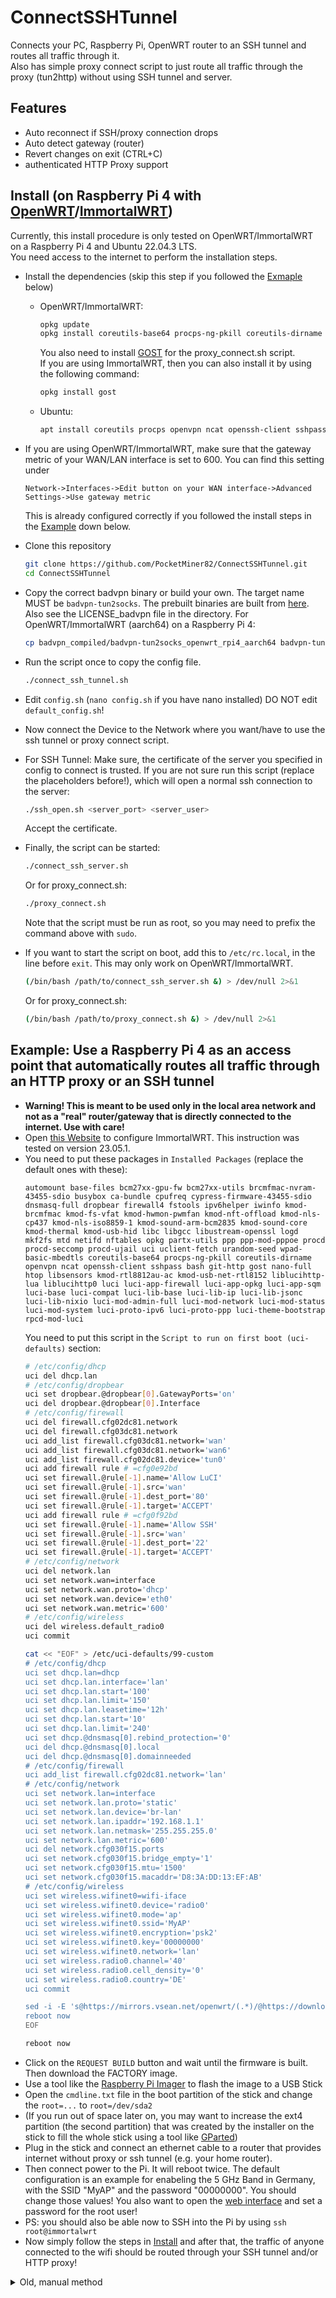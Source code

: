 # ConnectSSHTunnel
Connects your PC, Raspberry Pi, OpenWRT router to an SSH tunnel and routes all traffic through it.<br>
Also has simple proxy connect script to just route all traffic through the proxy (tun2http) without using SSH tunnel and server.

## Features
* Auto reconnect if SSH/proxy connection drops
* Auto detect gateway (router)
* Revert changes on exit (CTRL+C)
* authenticated HTTP Proxy support

## Install (on Raspberry Pi 4 with [OpenWRT](https://openwrt.org)/[ImmortalWRT](https://immortalwrt.org))
Currently, this install procedure is only tested on OpenWRT/ImmortalWRT on a Raspberry Pi 4 and Ubuntu 22.04.3 LTS.<br>
You need access to the internet to perform the installation steps.

* Install the dependencies (skip this step if you followed the [Exmaple](#example-use-a-raspberry-pi-4-as-an-access-point-that-automatically-routes-all-traffic-through-an-http-proxy-or-an-ssh-tunnel) below)
  * OpenWRT/ImmortalWRT:
    ```bash
    opkg update
    opkg install coreutils-base64 procps-ng-pkill coreutils-dirname openvpn ncat openssh-client sshpass bash git-http
    ```
    You also need to install [GOST](https://gost.run/en/) for the proxy_connect.sh script.<br>
    If you are using ImmortalWRT, then you can also install it by using the following command:
    ```bash
    opkg install gost
    ```
  * Ubuntu:
    ```bash
    apt install coreutils procps openvpn ncat openssh-client sshpass bash git
    ```

* If you are using OpenWRT/ImmortalWRT, make sure that the gateway metric of your WAN/LAN interface is set to 600. You can find this setting under
  ```
  Network->Interfaces->Edit button on your WAN interface->Advanced Settings->Use gateway metric
  ```
  This is already configured correctly if you followed the install steps in the [Example](#example-use-a-raspberry-pi-4-as-an-access-point-that-automatically-routes-all-traffic-through-an-http-proxy-or-an-ssh-tunnel) down below.

* Clone this repository
  ```bash
  git clone https://github.com/PocketMiner82/ConnectSSHTunnel.git
  cd ConnectSSHTunnel
  ```

* Copy the correct badvpn binary or build your own. The target name MUST be `badvpn-tun2socks`. The prebuilt binaries are built from [here](https://github.com/ambrop72/badvpn). Also see the LICENSE_badvpn file in the directory. For OpenWRT/ImmortalWRT (aarch64) on a Raspberry Pi 4:
  ```bash
  cp badvpn_compiled/badvpn-tun2socks_openwrt_rpi4_aarch64 badvpn-tun2socks
  ```

* Run the script once to copy the config file.
  ```bash
  ./connect_ssh_tunnel.sh
  ```

* Edit `config.sh` (`nano config.sh` if you have nano installed) DO NOT edit `default_config.sh`!

* Now connect the Device to the Network where you want/have to use the ssh tunnel or proxy connect script.

* For SSH Tunnel: Make sure, the certificate of the server you specified in config to connect is trusted. If you are not sure run this script (replace the placeholders before!), which will open a normal ssh connection to the server:
  ```bash
  ./ssh_open.sh <server_port> <server_user>
  ```
  Accept the certificate.

* Finally, the script can be started:
  ```bash
  ./connect_ssh_server.sh
  ```
  Or for proxy_connect.sh:
  ```bash
  ./proxy_connect.sh
  ```
  Note that the script must be run as root, so you may need to prefix the command above with `sudo`.
* If you want to start the script on boot, add this to `/etc/rc.local`, in the line before `exit`. This may only work on OpenWRT/ImmortalWRT.
  ```bash
  (/bin/bash /path/to/connect_ssh_server.sh &) > /dev/null 2>&1
  ```
  Or for proxy_connect.sh:
  ```bash
  (/bin/bash /path/to/proxy_connect.sh &) > /dev/null 2>&1
  ```

## Example: Use a Raspberry Pi 4 as an access point that automatically routes all traffic through an HTTP proxy or an SSH tunnel
* **Warning! This is meant to be used only in the local area network and not as a "real" router/gateway that is directly connected to the internet. Use with care!**
* Open [this Website](https://firmware-selector.immortalwrt.org/?target=bcm27xx%2Fbcm2711&id=rpi-4) to configure ImmortalWRT. This instruction was tested on version 23.05.1.
* You need to put these packages in `Installed Packages` (replace the default ones with these):
  ```
  automount base-files bcm27xx-gpu-fw bcm27xx-utils brcmfmac-nvram-43455-sdio busybox ca-bundle cpufreq cypress-firmware-43455-sdio dnsmasq-full dropbear firewall4 fstools ipv6helper iwinfo kmod-brcmfmac kmod-fs-vfat kmod-hwmon-pwmfan kmod-nft-offload kmod-nls-cp437 kmod-nls-iso8859-1 kmod-sound-arm-bcm2835 kmod-sound-core kmod-thermal kmod-usb-hid libc libgcc libustream-openssl logd mkf2fs mtd netifd nftables opkg partx-utils ppp ppp-mod-pppoe procd procd-seccomp procd-ujail uci uclient-fetch urandom-seed wpad-basic-mbedtls coreutils-base64 procps-ng-pkill coreutils-dirname openvpn ncat openssh-client sshpass bash git-http gost nano-full htop libsensors kmod-rtl8812au-ac kmod-usb-net-rtl8152 liblucihttp-lua liblucihttp0 luci luci-app-firewall luci-app-opkg luci-app-sqm luci-base luci-compat luci-lib-base luci-lib-ip luci-lib-jsonc luci-lib-nixio luci-mod-admin-full luci-mod-network luci-mod-status luci-mod-system luci-proto-ipv6 luci-proto-ppp luci-theme-bootstrap rpcd-mod-luci 
  ```
  You need to put this script in the `Script to run on first boot (uci-defaults)` section:
  ```bash
  # /etc/config/dhcp
  uci del dhcp.lan
  # /etc/config/dropbear
  uci set dropbear.@dropbear[0].GatewayPorts='on'
  uci del dropbear.@dropbear[0].Interface
  # /etc/config/firewall
  uci del firewall.cfg02dc81.network
  uci del firewall.cfg03dc81.network
  uci add_list firewall.cfg03dc81.network='wan'
  uci add_list firewall.cfg03dc81.network='wan6'
  uci add_list firewall.cfg02dc81.device='tun0'
  uci add firewall rule # =cfg0e92bd
  uci set firewall.@rule[-1].name='Allow LuCI'
  uci set firewall.@rule[-1].src='wan'
  uci set firewall.@rule[-1].dest_port='80'
  uci set firewall.@rule[-1].target='ACCEPT'
  uci add firewall rule # =cfg0f92bd
  uci set firewall.@rule[-1].name='Allow SSH'
  uci set firewall.@rule[-1].src='wan'
  uci set firewall.@rule[-1].dest_port='22'
  uci set firewall.@rule[-1].target='ACCEPT'
  # /etc/config/network
  uci del network.lan
  uci set network.wan=interface
  uci set network.wan.proto='dhcp'
  uci set network.wan.device='eth0'
  uci set network.wan.metric='600'
  # /etc/config/wireless
  uci del wireless.default_radio0
  uci commit
  
  cat << "EOF" > /etc/uci-defaults/99-custom
  # /etc/config/dhcp
  uci set dhcp.lan=dhcp
  uci set dhcp.lan.interface='lan'
  uci set dhcp.lan.start='100'
  uci set dhcp.lan.limit='150'
  uci set dhcp.lan.leasetime='12h'
  uci set dhcp.lan.start='10'
  uci set dhcp.lan.limit='240'
  uci set dhcp.@dnsmasq[0].rebind_protection='0'
  uci del dhcp.@dnsmasq[0].local
  uci del dhcp.@dnsmasq[0].domainneeded
  # /etc/config/firewall
  uci add_list firewall.cfg02dc81.network='lan'
  # /etc/config/network
  uci set network.lan=interface
  uci set network.lan.proto='static'
  uci set network.lan.device='br-lan'
  uci set network.lan.ipaddr='192.168.1.1'
  uci set network.lan.netmask='255.255.255.0'
  uci set network.lan.metric='600'
  uci del network.cfg030f15.ports
  uci set network.cfg030f15.bridge_empty='1'
  uci set network.cfg030f15.mtu='1500'
  uci set network.cfg030f15.macaddr='D8:3A:DD:13:EF:AB'
  # /etc/config/wireless
  uci set wireless.wifinet0=wifi-iface
  uci set wireless.wifinet0.device='radio0'
  uci set wireless.wifinet0.mode='ap'
  uci set wireless.wifinet0.ssid='MyAP'
  uci set wireless.wifinet0.encryption='psk2'
  uci set wireless.wifinet0.key='00000000'
  uci set wireless.wifinet0.network='lan'
  uci set wireless.radio0.channel='40'
  uci set wireless.radio0.cell_density='0'
  uci set wireless.radio0.country='DE'
  uci commit
  
  sed -i -E 's@https://mirrors.vsean.net/openwrt/(.*)/@https://downloads.immortalwrt.org/\1/@g' /etc/opkg/distfeeds.conf
  reboot now
  EOF
  
  reboot now
  ```
* Click on the `REQUEST BUILD` button and wait until the firmware is built. Then download the FACTORY image.
* Use a tool like the [Raspberry Pi Imager](https://github.com/raspberrypi/rpi-imager) to flash the image to a USB Stick
* Open the `cmdline.txt` file in the boot partition of the stick and change the `root=...` to `root=/dev/sda2`
* (If you run out of space later on, you may want to increase the ext4 partition (the second partition) that was created by the installer on the stick to fill the whole stick using a tool like [GParted](https://gparted.org/))
* Plug in the stick and connect an ethernet cable to a router that provides internet without proxy or ssh tunnel (e.g. your home router).
* Then connect power to the Pi. It will reboot twice. The default configuration is an example for enabeling the 5 GHz Band in Germany, with the SSID "MyAP" and the password "00000000". You should change those values! You also want to open the [web interface](http://immortalwrt) and set a password for the root user!
* PS: you should also be able now to SSH into the Pi by using `ssh root@immortalwrt`
* Now simply follow the steps in [Install](#install-on-raspberry-pi-4-with-openwrtimmortalwrt) and after that, the traffic of anyone connected to the wifi should be routed through your SSH tunnel and/or HTTP proxy!
<details>
 <summary>Old, manual method</summary>

 * Download the default FACTORY image.
 * Use a tool like the [Raspberry Pi Imager](https://github.com/raspberrypi/rpi-imager) to flash the image to a USB Stick
 * Open the `cmdline.txt` file in the boot partition of the stick and change the `root=...` to `root=/dev/sda2`
 * (If you run out of space later on, you may want to increase the ext4 partition (the second partition) that was created by the installer on the stick to fill the whole stick using a tool like [GParted](https://gparted.org/))
 * Plug the stick in the Raspberry Pi, connect an ethernet cable to your computer and the Pi's LAN port and connect power to the Raspberry Pi
 * Change your computer's settings to use a static IP instead of DHCP. Use `192.168.1.5` as your IP, `192.168.1.1` as the gateway (and DNS) and `255.255.255.0` or `/24` as the netmask.
 * Then connect to the Pi:
   ```bash
   ssh root@192.168.1.1
   ```
   Accept the certificate.
 * Run the command `passwd` to set a password for the root user (and the webinterface)
 * After that, run the following commands:
   ```bash
   # /etc/config/dhcp
   uci del dhcp.lan
   # /etc/config/dropbear
   uci set dropbear.@dropbear[0].GatewayPorts='on'
   uci del dropbear.@dropbear[0].Interface
   # /etc/config/firewall
   uci del firewall.cfg02dc81.network
   uci del firewall.cfg03dc81.network
   uci add_list firewall.cfg03dc81.network='wan'
   uci add_list firewall.cfg03dc81.network='wan6'
   uci add_list firewall.cfg02dc81.device='tun0'
   uci add firewall rule # =cfg0e92bd
   uci set firewall.@rule[-1].name='Allow LuCI'
   uci set firewall.@rule[-1].src='wan'
   uci set firewall.@rule[-1].dest_port='80'
   uci set firewall.@rule[-1].target='ACCEPT'
   uci add firewall rule # =cfg0f92bd
   uci set firewall.@rule[-1].name='Allow SSH'
   uci set firewall.@rule[-1].src='wan'
   uci set firewall.@rule[-1].dest_port='22'
   uci set firewall.@rule[-1].target='ACCEPT'
   # /etc/config/network
   uci del network.lan
   uci set network.wan=interface
   uci set network.wan.proto='dhcp'
   uci set network.wan.device='eth0'
   uci set network.wan.metric='600'
   # /etc/config/wireless
   uci del wireless.default_radio0
   uci commit
   ```
 * Then `poweroff now`, disconnect the power, connect the ethernet cable to a router that provides internet, reconnect the power
 * Connect to the Pi again:
   ```bash
   ssh root@immortalwrt
   ```
 * Run the following commands to get the internal wifi working in AP mode<br>
   This is an example config for enabeling the 5 GHz Band in Germany, with the SSID "MyAP" and the password "00000000". You should change those values!
   ```bash
   # /etc/config/dhcp
   uci set dhcp.lan=dhcp
   uci set dhcp.lan.interface='lan'
   uci set dhcp.lan.start='100'
   uci set dhcp.lan.limit='150'
   uci set dhcp.lan.leasetime='12h'
   uci set dhcp.lan.start='10'
   uci set dhcp.lan.limit='240'
   uci set dhcp.@dnsmasq[0].rebind_protection='0'
   uci del dhcp.@dnsmasq[0].local
   uci del dhcp.@dnsmasq[0].domainneeded
   # /etc/config/firewall
   uci add_list firewall.cfg02dc81.network='lan'
   # /etc/config/network
   uci set network.lan=interface
   uci set network.lan.proto='static'
   uci set network.lan.device='br-lan'
   uci set network.lan.ipaddr='192.168.1.1'
   uci set network.lan.netmask='255.255.255.0'
   uci set network.lan.metric='600'
   uci del network.cfg030f15.ports
   uci set network.cfg030f15.bridge_empty='1'
   uci set network.cfg030f15.mtu='1500'
   uci set network.cfg030f15.macaddr='D8:3A:DD:13:EF:AB'
   # /etc/config/wireless
   uci set wireless.wifinet0=wifi-iface
   uci set wireless.wifinet0.device='radio0'
   uci set wireless.wifinet0.mode='ap'
   uci set wireless.wifinet0.ssid='MyAP'
   uci set wireless.wifinet0.encryption='psk2'
   uci set wireless.wifinet0.key='00000000'
   uci set wireless.wifinet0.network='lan'
   uci set wireless.radio0.channel='40'
   uci set wireless.radio0.cell_density='0'
   uci set wireless.radio0.country='DE'
   uci commit
   ```
 * Use the follwing command to use the official immortal wrt repositories for installing packages later:
   ```bash
   sed -i -E 's@https://mirrors.vsean.net/openwrt/(.*)/@https://downloads.immortalwrt.org/\1/@g' /etc/opkg/distfeeds.conf
   ```
 * You also might want to install nano-full to simplify editing config files later and htop to monitor cpu usage
   ```bash
   opkg update
   opkg install nano-full htop libsensors
   ```
 * Then `reboot now` and you should be able to connect to the wireless network.
</details>
